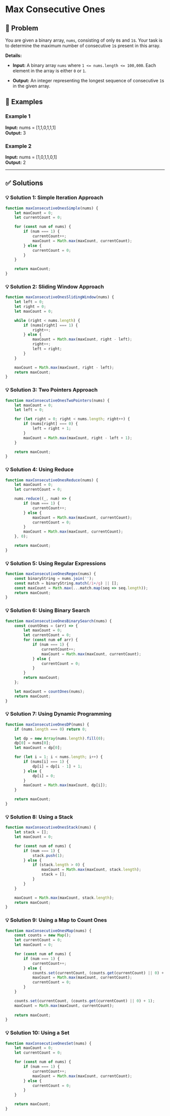 # Max Consecutive Ones

## 📝 Problem

You are given a binary array, `nums`, consisting of only `0`s and `1`s. Your task is to determine the maximum number of consecutive `1`s present in this array.

**Details:**

*   **Input:** A binary array `nums` where `1 <= nums.length <= 100,000`. Each element in the array is either `0` or `1`.
    
*   **Output:** An integer representing the longest sequence of consecutive `1`s in the given array.


## 📌 Examples

### Example 1

**Input:** nums = [1,1,0,1,1,1]  
**Output:** 3

### Example 2

**Input:** nums = [1,0,1,1,0,1]  
**Output:** 2

---

## ✅ Solutions

### 💡 Solution 1: Simple Iteration Approach

```javascript
function maxConsecutiveOnesSimple(nums) {
    let maxCount = 0;
    let currentCount = 0;

    for (const num of nums) {
        if (num === 1) {
            currentCount++;
            maxCount = Math.max(maxCount, currentCount);
        } else {
            currentCount = 0;
        }
    }

    return maxCount;
}
```

### 💡 Solution 2: Sliding Window Approach

```javascript
function maxConsecutiveOnesSlidingWindow(nums) {
    let left = 0;
    let right = 0;
    let maxCount = 0;

    while (right < nums.length) {
        if (nums[right] === 1) {
            right++;
        } else {
            maxCount = Math.max(maxCount, right - left);
            right++;
            left = right;
        }
    }

    maxCount = Math.max(maxCount, right - left);
    return maxCount;
}
```

### 💡 Solution 3: Two Pointers Approach

```javascript
function maxConsecutiveOnesTwoPointers(nums) {
    let maxCount = 0;
    let left = 0;

    for (let right = 0; right < nums.length; right++) {
        if (nums[right] === 0) {
            left = right + 1;
        }
        maxCount = Math.max(maxCount, right - left + 1);
    }

    return maxCount;
}
```

### 💡 Solution 4: Using Reduce

```javascript
function maxConsecutiveOnesReduce(nums) {
    let maxCount = 0;
    let currentCount = 0;

    nums.reduce((_, num) => {
        if (num === 1) {
            currentCount++;
        } else {
            maxCount = Math.max(maxCount, currentCount);
            currentCount = 0;
        }
        maxCount = Math.max(maxCount, currentCount);
    }, 0);

    return maxCount;
}
```

### 💡 Solution 5: Using Regular Expressions

```javascript
function maxConsecutiveOnesRegex(nums) {
    const binaryString = nums.join('');
    const match = binaryString.match(/1+/g) || [];
    const maxCount = Math.max(...match.map(seq => seq.length));
    return maxCount;
}
```

### 💡 Solution 6: Using Binary Search

```javascript
function maxConsecutiveOnesBinarySearch(nums) {
    const countOnes = (arr) => {
        let maxCount = 0;
        let currentCount = 0;
        for (const num of arr) {
            if (num === 1) {
                currentCount++;
                maxCount = Math.max(maxCount, currentCount);
            } else {
                currentCount = 0;
            }
        }
        return maxCount;
    };

    let maxCount = countOnes(nums);
    return maxCount;
}
```

### 💡 Solution 7: Using Dynamic Programming

```javascript
function maxConsecutiveOnesDP(nums) {
    if (nums.length === 0) return 0;

    let dp = new Array(nums.length).fill(0);
    dp[0] = nums[0];
    let maxCount = dp[0];

    for (let i = 1; i < nums.length; i++) {
        if (nums[i] === 1) {
            dp[i] = dp[i - 1] + 1;
        } else {
            dp[i] = 0;
        }
        maxCount = Math.max(maxCount, dp[i]);
    }

    return maxCount;
}
```

### 💡 Solution 8: Using a Stack

```javascript
function maxConsecutiveOnesStack(nums) {
    let stack = [];
    let maxCount = 0;

    for (const num of nums) {
        if (num === 1) {
            stack.push(1);
        } else {
            if (stack.length > 0) {
                maxCount = Math.max(maxCount, stack.length);
                stack = [];
            }
        }
    }

    maxCount = Math.max(maxCount, stack.length);
    return maxCount;
}
```

### 💡 Solution 9: Using a Map to Count Ones

```javascript
function maxConsecutiveOnesMap(nums) {
    const counts = new Map();
    let currentCount = 0;
    let maxCount = 0;

    for (const num of nums) {
        if (num === 1) {
            currentCount++;
        } else {
            counts.set(currentCount, (counts.get(currentCount) || 0) + 1);
            maxCount = Math.max(maxCount, currentCount);
            currentCount = 0;
        }
    }

    counts.set(currentCount, (counts.get(currentCount) || 0) + 1);
    maxCount = Math.max(maxCount, currentCount);
    
    return maxCount;
}
```

### 💡 Solution 10: Using a Set

```javascript
function maxConsecutiveOnesSet(nums) {
    let maxCount = 0;
    let currentCount = 0;

    for (const num of nums) {
        if (num === 1) {
            currentCount++;
            maxCount = Math.max(maxCount, currentCount);
        } else {
            currentCount = 0;
        }
    }

    return maxCount;
}
```